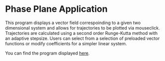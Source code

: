 # Phase Plane Application

This program displays a vector field correspoinding to a given two dimensional system and allows for trajectories to be plotted via mouseclick. Trajectories are calculated using a second order Runge-Kutta method with an adaptive stepsize. Users can select from a selection of preloaded vector functions or modify coefficients for a simpler linear system.

You can find the program displayed [here](https://mitchellf.github.io/pplane/).
